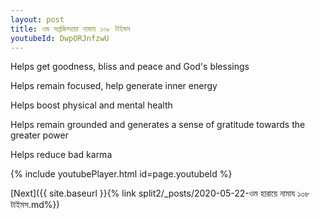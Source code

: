 ```yaml
---
layout: post
title: ওম সপ্তজিব্হায়া নামায ১০৮ টাইমস
youtubeId: DwpORJnfzwU
---
```

 
 
Helps get goodness, bliss and peace and God's blessings
 
Helps remain focused, help generate inner energy 
 
Helps boost physical and mental health 
 
Helps remain grounded and generates a sense of gratitude towards the greater power 
 
Helps reduce bad karma
 
 
 
 


{% include youtubePlayer.html id=page.youtubeId %}
 
[Next]({{ site.baseurl }}{% link  split2/_posts/2020-05-22-ওম হারায়ে নামায ১০৮ টাইমস.md%})
 
